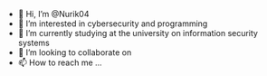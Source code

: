 - 👋 Hi, I’m @Nurik04
- 👀 I’m interested in cybersecurity and programming
- 🌱 I’m currently studying at the university on information security systems
- 💞️ I’m looking to collaborate on
- 📫 How to reach me ...

<!---
Nurik04/Nurik04 is a ✨ special ✨ repository because its `README.md` (this file) appears on your GitHub profile.
You can click the Preview link to take a look at your changes.
--->
